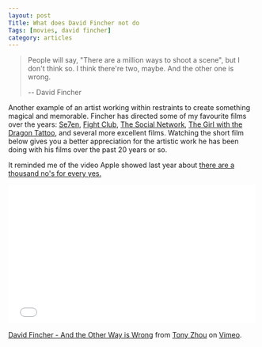 ```yaml
---
layout: post
Title: What does David Fincher not do
Tags: [movies, david fincher]
category: articles
---
```


> People will say, "There are a million ways to shoot a scene", but I don't think so. I think there're two, maybe. And the other one is wrong.
>
> -- David Fincher

Another example of an artist working within restraints to create something magical and memorable. Fincher has directed some of my favourite films over the years: [Se7en](http://www.amazon.com/gp/product/B004XKVPG6/ref=as_li_tl?ie=UTF8&camp=1789&creative=390957&creativeASIN=B004XKVPG6&linkCode=as2&tag=four0b-20&linkId=TYDDBADHUB4AFRQ5 "Se7en"), [Fight Club](http://www.amazon.com/gp/product/B001992NUQ/ref=as_li_tl?ie=UTF8&camp=1789&creative=390957&creativeASIN=B001992NUQ&linkCode=as2&tag=four0b-20&linkId=WTK7MCXC4FRB5DKR "Fight Club"), [The Social Network](http://www.amazon.com/gp/product/B0034G4P7Q/ref=as_li_tl?ie=UTF8&camp=1789&creative=390957&creativeASIN=B0034G4P7Q&linkCode=as2&tag=four0b-20&linkId=JPONPNXGFCO5S64I "The Social Network"), [The Girl with the Dragon Tattoo](http://www.amazon.com/gp/product/B003Y5H5HY/ref=as_li_tl?ie=UTF8&camp=1789&creative=390957&creativeASIN=B003Y5H5HY&linkCode=as2&tag=four0b-20&linkId=IW3AEZLPCJ3AQWQE "The Girl with the Dragon Tattoo"), and several more excellent films. Watching the short film below gives you a better appreciation for the artistic work he has been doing with his films over the past 20 years or so. 

It reminded me of the video Apple showed last year about [there are a thousand no's for every yes.](http://www.foursides.ca/saying-no/ "Saying No")

<iframe src="//player.vimeo.com/video/107779620?badge=0&amp;color=f0a400" width="500" height="281" frameborder="0" webkitallowfullscreen mozallowfullscreen allowfullscreen></iframe> <p><a href="http://vimeo.com/107779620">David Fincher - And the Other Way is Wrong</a> from <a href="http://vimeo.com/tonyzhou">Tony Zhou</a> on <a href="https://vimeo.com">Vimeo</a>.</p>